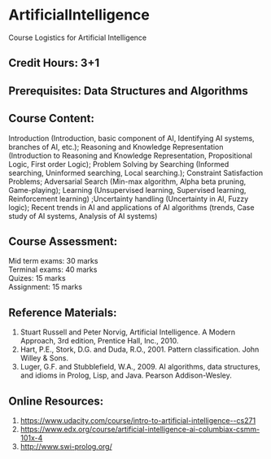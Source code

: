 # ArtificialIntelligence
Course Logistics for Artificial Intelligence

## Credit Hours: 3+1

## Prerequisites: Data Structures and Algorithms

## Course Content:
Introduction (Introduction, basic component of AI, Identifying AI systems, branches of AI, etc.); Reasoning and Knowledge Representation (Introduction to Reasoning and Knowledge Representation, Propositional Logic, First order Logic); Problem Solving by Searching (Informed searching, Uninformed searching, Local searching.); Constraint Satisfaction Problems; Adversarial Search (Min-max algorithm, Alpha beta pruning, Game-playing); Learning (Unsupervised learning, Supervised learning, Reinforcement learning) ;Uncertainty handling (Uncertainty in AI, Fuzzy logic); Recent trends in AI and applications of AI algorithms (trends, Case study of AI systems, Analysis of AI systems)

## Course Assessment:

Mid term exams: 30 marks  
Terminal exams: 40 marks  
Quizes: 15 marks  
Assignment: 15 marks  

## Reference Materials:

1. Stuart Russell and Peter Norvig, Artificial Intelligence. A Modern Approach, 3rd edition, Prentice Hall, Inc., 2010.  
2. Hart, P.E., Stork, D.G. and Duda, R.O., 2001. Pattern classification. John Willey & Sons.  
3. Luger, G.F. and Stubblefield, W.A., 2009. AI algorithms, data structures, and idioms in Prolog, Lisp, and Java. Pearson Addison-Wesley.

## Online Resources:  

1.  https://www.udacity.com/course/intro-to-artificial-intelligence--cs271
2.  https://www.edx.org/course/artificial-intelligence-ai-columbiax-csmm-101x-4  
3. http://www.swi-prolog.org/

